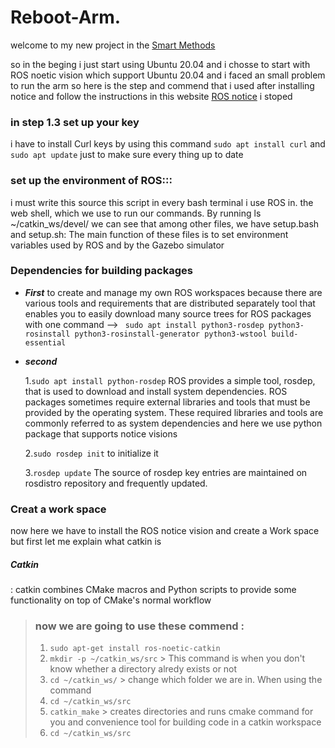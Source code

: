 # Reboot-Arm.
welcome to my new project in the [Smart Methods](https://www.s-m.com.sa/)

so in the beging i just start using Ubuntu 20.04 and i chosse to start with ROS noetic vision which support Ubuntu 20.04 and i faced an small problem to run the arm so here is the step and commend that i used 
after installing notice and follow the instructions in this website [ROS notice](http://wiki.ros.org/noetic/Installation/Ubuntu)
i stoped 
###  in step 1.3 **set up your key**
i have to install Curl keys by using this command ```sudo apt install curl``` and ```sudo apt update```  just to make sure every thing up to date 

###  set up the environment of **ROS:::** 
i must write this source this script in every bash terminal i use ROS in.
the web shell, which we use to run our commands. By running ls ~/catkin_ws/devel/  we can see that among other files, we have setup.bash and setup.sh:
The main function of these files is to set environment variables used by ROS and by the Gazebo simulator
### Dependencies for building packages
- ***First*** 
to create and manage my own ROS workspaces because there are various tools and requirements that are distributed separately tool that enables you to easily download many source trees for ROS packages with one command --> ```  sudo apt install python3-rosdep python3-rosinstall python3-rosinstall-generator python3-wstool build-essential ```
- ***second*** 
  
  1.`sudo apt install python-rosdep`
ROS provides a simple tool, rosdep, that is used to download and install system dependencies.
ROS packages sometimes require external libraries and tools that must be provided by the operating system. These required libraries and tools are commonly referred to as system dependencies and here we use python package that supports notice visions 

   2.`sudo rosdep init`
to initialize it 

     3.`rosdep update`
The source of rosdep key entries are maintained on rosdistro repository and frequently updated.
### Creat a work space 
now here we have to install the ROS notice vision and create a Work space but first let me explain what catkin is
##### Catkin
  : catkin combines CMake macros and Python scripts to provide some functionality on top of CMake's normal workflow
 >  ### now we are going to use these commend :
 > 1. `sudo apt-get install ros-noetic-catkin`
 > 2. `mkdir -p ~/catkin_ws/src`  > This command is when you don't know whether a directory alredy exists or not
 > 3. `cd ~/catkin_ws/` > change which folder we are in. When using the command
 > 4. `cd ~/catkin_ws/src` 
 > 5.  `catkin_make` > creates directories and runs cmake command for you and convenience tool for building code in a catkin workspace
 > 6.  `cd ~/catkin_ws/src`


